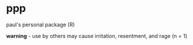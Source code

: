 # ppp
paul's personal package (R)


**warning** - use by others may cause irritation, resentment, and rage (n = 1)
